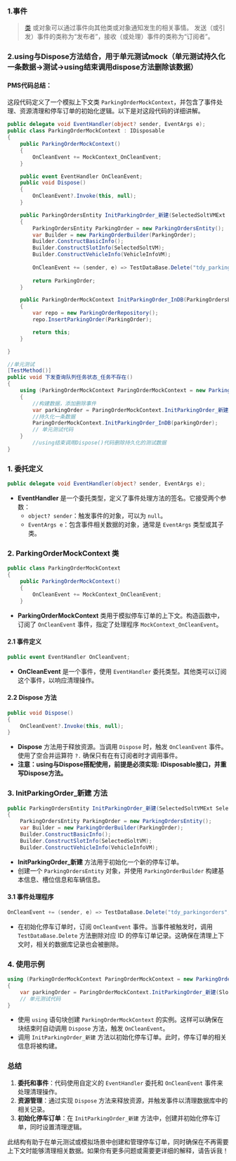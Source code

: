 ### 1.事件

> [类](https://learn.microsoft.com/zh-cn/dotnet/csharp/language-reference/keywords/class) 或对象可以通过事件向其他类或对象通知发生的相关事情。 发送（或引发）事件的类称为“发布者”，接收（或处理）事件的类称为“订阅者”。

### 2.using与Dispose方法结合，用于单元测试mock（单元测试持久化一条数据->测试->using结束调用dispose方法删除该数据）
#### PMS代码总结：
这段代码定义了一个模拟上下文类 `ParkingOrderMockContext`，并包含了事件处理、资源清理和停车订单的初始化逻辑。以下是对这段代码的详细讲解。
```C#
public delegate void EventHandler(object? sender, EventArgs e);
public class ParkingOrderMockContext : IDisposable
{
    public ParkingOrderMockContext()
    {
        OnCleanEvent += MockContext_OnCleanEvent;
    }

    public event EventHandler OnCleanEvent;
    public void Dispose()
    {
        OnCleanEvent?.Invoke(this, null);
    }

    public ParkingOrdersEntity InitParkingOrder_新建(SelectedSoltVMExt SelectedSoltVM, VehicleInfoVM VehicleInfoVM)
    {
        ParkingOrdersEntity ParkingOrder = new ParkingOrdersEntity();
        var Builder = new ParkingOrderBuilder(ParkingOrder);
        Builder.ConstructBasicInfo();
        Builder.ConstructSlotInfo(SelectedSoltVM);
        Builder.ConstructVehicleInfo(VehicleInfoVM);
    
        OnCleanEvent += (sender, e) => TestDataBase.Delete("tdy_parkingorders", "id", ParkingOrder.Id);
    
        return ParkingOrder;
    }

    public ParkingOrderMockContext InitParkingOrder_InDB(ParkingOrdersEntity ParkingOrder)
    {
        var repo = new ParkingOrderRepository();
        repo.InsertParkingOrder(ParkingOrder);

        return this;
    }

}

//单元测试
[TestMethod()]
public void 下发查询队列任务状态_任务不存在()
{
    using (ParkingOrderMockContext ParingOrderMockContext = new ParkingOrderMockContext())
    {
        //构建数据，添加删除事件
        var parkingOrder = ParingOrderMockContext.InitParkingOrder_新建(SlotResult, VehicleInfo);
        //持久化一条数据
        ParingOrderMockContext.InitParkingOrder_InDB(parkingOrder);
        // 单元测试代码
    }
        //using结束调用Dispose()代码删除持久化的测试数据
}
```

### 1. 委托定义

```csharp
public delegate void EventHandler(object? sender, EventArgs e);
```

- **EventHandler** 是一个委托类型，定义了事件处理方法的签名。它接受两个参数：
  - `object? sender`：触发事件的对象，可以为 `null`。
  - `EventArgs e`：包含事件相关数据的对象，通常是 `EventArgs` 类型或其子类。

### 2. ParkingOrderMockContext 类

```csharp
public class ParkingOrderMockContext
{
    public ParkingOrderMockContext()
    {
        OnCleanEvent += MockContext_OnCleanEvent;
    }
```

- **ParkingOrderMockContext** 类用于模拟停车订单的上下文。构造函数中，订阅了 `OnCleanEvent` 事件，指定了处理程序 `MockContext_OnCleanEvent`。

#### 2.1 事件定义

```csharp
public event EventHandler OnCleanEvent;
```

- **OnCleanEvent** 是一个事件，使用 `EventHandler` 委托类型。其他类可以订阅这个事件，以响应清理操作。

#### 2.2 Dispose 方法

```csharp
public void Dispose()
{
    OnCleanEvent?.Invoke(this, null);
}
```

- **Dispose** 方法用于释放资源。当调用 `Dispose` 时，触发 `OnCleanEvent` 事件。使用了空合并运算符 `?.` 确保只有在有订阅者时才调用事件。
- **注意：using与Dispose搭配使用，前提是必须实现: IDisposable接口，并重写Dispose方法。**

### 3. InitParkingOrder_新建 方法

```csharp
public ParkingOrdersEntity InitParkingOrder_新建(SelectedSoltVMExt SelectedSoltVM, VehicleInfoVM VehicleInfoVM)
{
    ParkingOrdersEntity ParkingOrder = new ParkingOrdersEntity();
    var Builder = new ParkingOrderBuilder(ParkingOrder);
    Builder.ConstructBasicInfo();
    Builder.ConstructSlotInfo(SelectedSoltVM);
    Builder.ConstructVehicleInfo(VehicleInfoVM);
```

- **InitParkingOrder_新建** 方法用于初始化一个新的停车订单。
- 创建一个 `ParkingOrdersEntity` 对象，并使用 `ParkingOrderBuilder` 构建基本信息、槽位信息和车辆信息。

#### 3.1 事件处理程序

```csharp
OnCleanEvent += (sender, e) => TestDataBase.Delete("tdy_parkingorders", "id", ParkingOrder.Id);
```

- 在初始化停车订单时，订阅 `OnCleanEvent` 事件。当事件被触发时，调用 `TestDataBase.Delete` 方法删除对应 ID 的停车订单记录。这确保在清理上下文时，相关的数据库记录也会被删除。

### 4. 使用示例

```csharp
using (ParkingOrderMockContext ParingOrderMockContext = new ParkingOrderMockContext())
{
    var parkingOrder = ParingOrderMockContext.InitParkingOrder_新建(SlotResult, VehicleInfo);
    // 单元测试代码
}
```

- 使用 `using` 语句块创建 `ParkingOrderMockContext` 的实例。这样可以确保在块结束时自动调用 `Dispose` 方法，触发 `OnCleanEvent`。
- 调用 `InitParkingOrder_新建` 方法以初始化停车订单。此时，停车订单的相关信息将被构建。

### 总结

1. **委托和事件**：代码使用自定义的 `EventHandler` 委托和 `OnCleanEvent` 事件来处理清理操作。
2. **资源管理**：通过实现 `Dispose` 方法来释放资源，并触发事件以清理数据库中的相关记录。
3. **初始化停车订单**：在 `InitParkingOrder_新建` 方法中，创建并初始化停车订单，同时设置清理逻辑。

此结构有助于在单元测试或模拟场景中创建和管理停车订单，同时确保在不再需要上下文时能够清理相关数据。如果你有更多问题或需要更详细的解释，请告诉我！